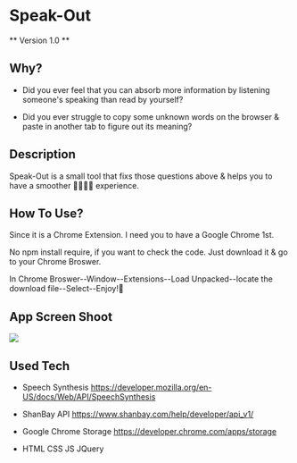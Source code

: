 # Speak-Out

** Version 1.0 **

## Why?

- Did you ever feel that you can absorb more information by listening someone's speaking than read by yourself?

- Did you ever struggle to copy some unknown words on the browser & paste in another tab to figure out its meaning?

## Description

Speak-Out is a small tool that fixs those questions above & helps you to have a smoother 🏄‍♀️🏄🏼 experience.


## How To Use?

Since it is a Chrome Extension. I need you to have a Google Chrome 1st.

No npm install require, if you want to check the code. Just download it & go to your Chrome Broswer.

In Chrome Broswer--Window--Extensions--Load Unpacked--locate the download file--Select--Enjoy!🍻

## App Screen Shoot 

![](image/1111png)


## Used Tech

- Speech Synthesis https://developer.mozilla.org/en-US/docs/Web/API/SpeechSynthesis

- ShanBay API https://www.shanbay.com/help/developer/api_v1/

- Google Chrome Storage https://developer.chrome.com/apps/storage

- HTML CSS JS JQuery





